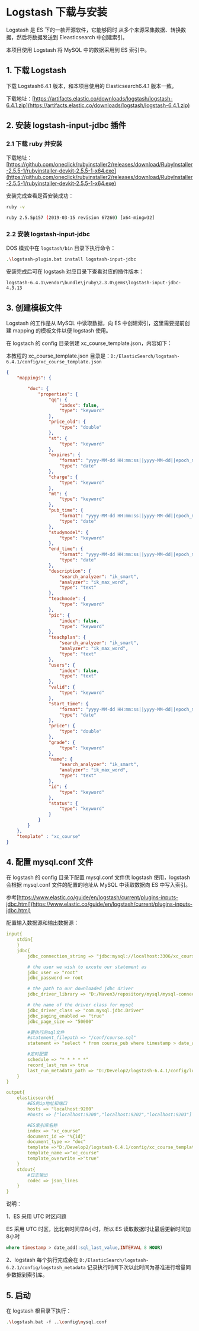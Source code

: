 # Logstash 下载与安装

Logstash 是 ES 下的一款开源软件，它能够同时 从多个来源采集数据、转换数据，然后将数据发送到 Eleasticsearch 中创建索引。

本项目使用 Logstash 将 MySQL 中的数据采用到 ES 索引中。

## 1. 下载 Logstash

下载 Logstash6.4.1 版本，和本项目使用的 Elasticsearch6.4.1 版本一致。

下载地址：[https://artifacts.elastic.co/downloads/logstash/logstash-6.4.1.zip](https://artifacts.elastic.co/downloads/logstash/logstash-6.4.1.zip)

## 2. 安装 logstash-input-jdbc 插件

### 2.1 下载 ruby 并安装

下载地址：[https://github.com/oneclick/rubyinstaller2/releases/download/RubyInstaller-2.5.5-1/rubyinstaller-devkit-2.5.5-1-x64.exe](https://github.com/oneclick/rubyinstaller2/releases/download/RubyInstaller-2.5.5-1/rubyinstaller-devkit-2.5.5-1-x64.exe)

安装完成查看是否安装成功：

```bash
ruby -v

ruby 2.5.5p157 (2019-03-15 revision 67260) [x64-mingw32]
```

### 2.2 安装 logstash-input-jdbc

DOS 模式中在 `logstash/bin` 目录下执行命令：

```bash
.\logstash-plugin.bat install logstash-input-jdbc
```

安装完成后可在 logstash 对应目录下查看对应的插件版本：

`logstash-6.4.1\vendor\bundle\jruby\2.3.0\gems\logstash-input-jdbc-4.3.13`

## 3. 创建模板文件

Logstash 的工作是从 MySQL 中读取数据，向 ES 中创建索引，这里需要提前创建 mapping 的模板文件以便 logstash 使用。

在 logstach 的 config 目录创建 xc_course_template.json，内容如下：

本教程的 xc_course_template.json 目录是：`D:/ElasticSearch/logstash-6.4.1/config/xc_course_template.json`

```json
{
	"mappings": {

		"doc": {
			"properties": {
				"qq": {
					"index": false,
					"type": "keyword"
				},
				"price_old": {
					"type": "double"
				},
				"st": {
					"type": "keyword"
				},
				"expires": {
					"format": "yyyy-MM-dd HH:mm:ss||yyyy-MM-dd||epoch_millis",
					"type": "date"
				},
				"charge": {
					"type": "keyword"
				},
				"mt": {
					"type": "keyword"
				},
				"pub_time": {
					"format": "yyyy-MM-dd HH:mm:ss||yyyy-MM-dd||epoch_millis",
					"type": "date"
				},
				"studymodel": {
					"type": "keyword"
				},
				"end_time": {
					"format": "yyyy-MM-dd HH:mm:ss||yyyy-MM-dd||epoch_millis",
					"type": "date"
				},
				"description": {
					"search_analyzer": "ik_smart",
					"analyzer": "ik_max_word",
					"type": "text"
				},
				"teachmode": {
					"type": "keyword"
				},
				"pic": {
					"index": false,
					"type": "keyword"
				},
				"teachplan": {
					"search_analyzer": "ik_smart",
					"analyzer": "ik_max_word",
					"type": "text"
				},
				"users": {
					"index": false,
					"type": "text"
				},
				"valid": {
					"type": "keyword"
				},
				"start_time": {
					"format": "yyyy-MM-dd HH:mm:ss||yyyy-MM-dd||epoch_millis",
					"type": "date"
				},
				"price": {
					"type": "double"
				},
				"grade": {
					"type": "keyword"
				},
				"name": {
					"search_analyzer": "ik_smart",
					"analyzer": "ik_max_word",
					"type": "text"
				},
				"id": {
					"type": "keyword"
				},
				"status": {
					"type": "keyword"
				}
			}
		}
	},
	"template" : "xc_course"
}
```

## 4. 配置 mysql.conf 文件

在 logstash 的 config 目录下配置 mysql.conf 文件供 logstash 使用，logstash 会根据 mysql.conf 文件的配置的地址从 MySQL 中读取数据向 ES 中写入索引。

参考[https://www.elastic.co/guide/en/logstash/current/plugins-inputs-jdbc.html](https://www.elastic.co/guide/en/logstash/current/plugins-inputs-jdbc.html)

配置输入数据源和输出数据源：

```yml
input{
    stdin{
    }
    jdbc{
        jdbc_connection_string => "jdbc:mysql://localhost:3306/xc_course?useUnicode=true&characterEncoding=utf-8&useSSL=true&serverTimezone=UTC"

        # the user we wish to excute our statement as
        jdbc_user => "root"
        jdbc_password => root

        # the path to our downloaded jdbc driver  
        jdbc_driver_library => "D:/Maven3/repository/mysql/mysql-connector-java/5.1.37/mysql-connector-java-5.1.37.jar"

        # the name of the driver class for mysql
        jdbc_driver_class => "com.mysql.jdbc.Driver"
        jdbc_paging_enabled => "true"
        jdbc_page_size => "50000"

        #要执行的sql文件
        #statement_filepath => "/conf/course.sql"
        statement => "select * from course_pub where timestamp > date_add(:sql_last_value,INTERVAL 8 HOUR)"

        #定时配置
        schedule => "* * * * *"
        record_last_run => true
        last_run_metadata_path => "D:/Develop2/logstash-6.4.1/config/logstash_metadata"
    }
}

output{
    elasticsearch{
        #ES的ip地址和端口
        hosts => "localhost:9200"
        #hosts => ["localhost:9200","localhost:9202","localhost:9203"]

        #ES索引库名称
        index => "xc_course"
        document_id => "%{id}"
        document_type => "doc"
        template =>"D:/Develop2/logstash-6.4.1/config/xc_course_template.json"
        template_name =>"xc_course"
        template_overwrite =>"true"
    }
    stdout{
        #日志输出
        codec => json_lines
    }
}
```

说明：

1、ES 采用 UTC 时区问题

ES 采用 UTC 时区，比北京时间早8小时，所以 ES 读取数据时让最后更新时间加8小时

```sql
where timestamp > date_add(:sql_last_value,INTERVAL 8 HOUR)
```

2、logstash 每个执行完成会在 `D:/ElasticSearch/logstash-6.2.1/config/logstash_metadata` 记录执行时间下次以此时间为基准进行增量同步数据到索引库。

## 5. 启动

在 logstash 根目录下执行：

```bash
.\logstash.bat ‐f ..\config\mysql.conf
```
